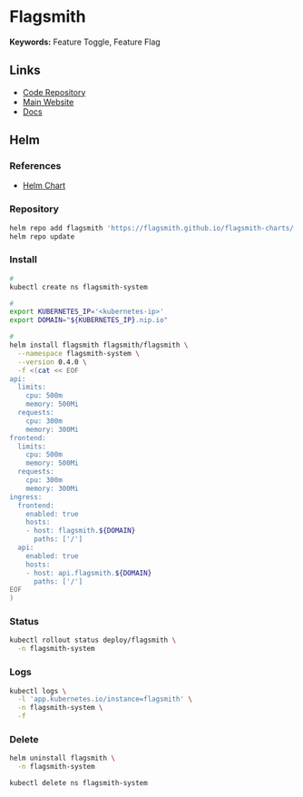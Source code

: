 # Flagsmith

<!--
https://kubernetes.io/docs/reference/command-line-tools-reference/feature-gates/

https://github.com/growthbook/growthbook
https://configcat.com/
-->

**Keywords:** Feature Toggle, Feature Flag

## Links

- [Code Repository](https://github.com/Flagsmith/flagsmith)
- [Main Website](https://flagsmith.com/)
- [Docs](https://docs.flagsmith.com/)

## Helm

### References

- [Helm Chart](https://github.com/Flagsmith/flagsmith-charts/tree/main/charts/flagsmith)

### Repository

```sh
helm repo add flagsmith 'https://flagsmith.github.io/flagsmith-charts/'
helm repo update
```

### Install

```sh
#
kubectl create ns flagsmith-system

#
export KUBERNETES_IP='<kubernetes-ip>'
export DOMAIN="${KUBERNETES_IP}.nip.io"

#
helm install flagsmith flagsmith/flagsmith \
  --namespace flagsmith-system \
  --version 0.4.0 \
  -f <(cat << EOF
api:
  limits:
    cpu: 500m
    memory: 500Mi
  requests:
    cpu: 300m
    memory: 300Mi
frontend:
  limits:
    cpu: 500m
    memory: 500Mi
  requests:
    cpu: 300m
    memory: 300Mi
ingress:
  frontend:
    enabled: true
    hosts:
    - host: flagsmith.${DOMAIN}
      paths: ['/']
  api:
    enabled: true
    hosts:
    - host: api.flagsmith.${DOMAIN}
      paths: ['/']
EOF
)
```

### Status

```sh
kubectl rollout status deploy/flagsmith \
  -n flagsmith-system
```

### Logs

```sh
kubectl logs \
  -l 'app.kubernetes.io/instance=flagsmith' \
  -n flagsmith-system \
  -f
```

### Delete

```sh
helm uninstall flagsmith \
  -n flagsmith-system

kubectl delete ns flagsmith-system
```

